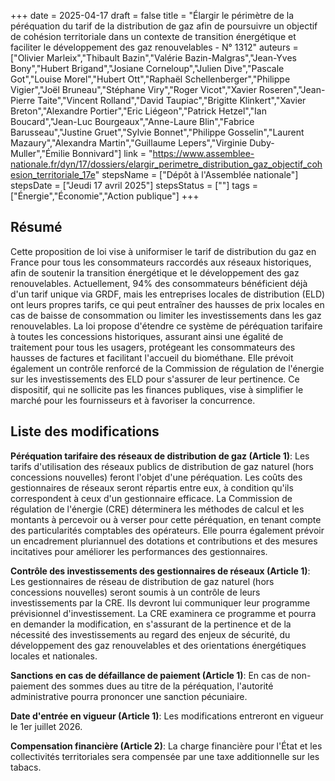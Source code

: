 +++
date = 2025-04-17
draft = false
title = "Élargir le périmètre de la péréquation du tarif de la distribution de gaz afin de poursuivre un objectif de cohésion territoriale dans un contexte de transition énergétique et faciliter le développement des gaz renouvelables - N° 1312"
auteurs = ["Olivier Marleix","Thibault Bazin","Valérie Bazin-Malgras","Jean-Yves Bony","Hubert Brigand","Josiane Corneloup","Julien Dive","Pascale Got","Louise Morel","Hubert Ott","Raphaël Schellenberger","Philippe Vigier","Joël Bruneau","Stéphane Viry","Roger Vicot","Xavier Roseren","Jean-Pierre Taite","Vincent Rolland","David Taupiac","Brigitte Klinkert","Xavier Breton","Alexandre Portier","Eric Liégeon","Patrick Hetzel","Ian Boucard","Jean-Luc Bourgeaux","Anne-Laure Blin","Fabrice Barusseau","Justine Gruet","Sylvie Bonnet","Philippe Gosselin","Laurent Mazaury","Alexandra Martin","Guillaume Lepers","Virginie Duby-Muller","Émilie Bonnivard"]
link = "https://www.assemblee-nationale.fr/dyn/17/dossiers/elargir_perimetre_distribution_gaz_objectif_cohesion_territoriale_17e"
stepsName = ["Dépôt à l'Assemblée nationale"]
stepsDate = ["Jeudi 17 avril 2025"]
stepsStatus = [""]
tags = ["Énergie","Économie","Action publique"]
+++

## Résumé

Cette proposition de loi vise à uniformiser le tarif de distribution du gaz en France pour tous les consommateurs raccordés aux réseaux historiques, afin de soutenir la transition énergétique et le développement des gaz renouvelables. Actuellement, 94% des consommateurs bénéficient déjà d'un tarif unique via GRDF, mais les entreprises locales de distribution (ELD) ont leurs propres tarifs, ce qui peut entraîner des hausses de prix locales en cas de baisse de consommation ou limiter les investissements dans les gaz renouvelables. La loi propose d'étendre ce système de péréquation tarifaire à toutes les concessions historiques, assurant ainsi une égalité de traitement pour tous les usagers, protégeant les consommateurs des hausses de factures et facilitant l'accueil du biométhane. Elle prévoit également un contrôle renforcé de la Commission de régulation de l'énergie sur les investissements des ELD pour s'assurer de leur pertinence. Ce dispositif, qui ne sollicite pas les finances publiques, vise à simplifier le marché pour les fournisseurs et à favoriser la concurrence.

## Liste des modifications

**Péréquation tarifaire des réseaux de distribution de gaz (Article 1)**: Les tarifs d'utilisation des réseaux publics de distribution de gaz naturel (hors concessions nouvelles) feront l'objet d'une péréquation. Les coûts des gestionnaires de réseaux seront répartis entre eux, à condition qu'ils correspondent à ceux d'un gestionnaire efficace. La Commission de régulation de l'énergie (CRE) déterminera les méthodes de calcul et les montants à percevoir ou à verser pour cette péréquation, en tenant compte des particularités comptables des opérateurs. Elle pourra également prévoir un encadrement pluriannuel des dotations et contributions et des mesures incitatives pour améliorer les performances des gestionnaires.

**Contrôle des investissements des gestionnaires de réseaux (Article 1)**: Les gestionnaires de réseau de distribution de gaz naturel (hors concessions nouvelles) seront soumis à un contrôle de leurs investissements par la CRE. Ils devront lui communiquer leur programme prévisionnel d'investissement. La CRE examinera ce programme et pourra en demander la modification, en s'assurant de la pertinence et de la nécessité des investissements au regard des enjeux de sécurité, du développement des gaz renouvelables et des orientations énergétiques locales et nationales.

**Sanctions en cas de défaillance de paiement (Article 1)**: En cas de non-paiement des sommes dues au titre de la péréquation, l'autorité administrative pourra prononcer une sanction pécuniaire.

**Date d'entrée en vigueur (Article 1)**: Les modifications entreront en vigueur le 1er juillet 2026.

**Compensation financière (Article 2)**: La charge financière pour l'État et les collectivités territoriales sera compensée par une taxe additionnelle sur les tabacs.

